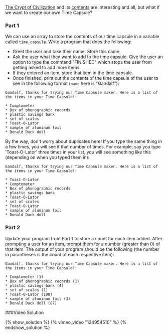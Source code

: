 [The Crypt of Civilization](http://en.wikipedia.org/wiki/Crypt_of_Civilization)
and its
[contents](http://www.oglethorpe.edu/about_us/crypt_of_civilization/inventory.asp)
are interesting and all, but what if we want to create our own Time Capsule?

### Part 1

We can use an array to store the contents of our time capsule in a variable
called `time_capsule`. Write a program that does the following:

* Greet the user and take their name. Store this name.
* Ask the user what they want to add to the time capsule. Give the user an option to type the command "FINISHED" which stops the user from getting asked to add more items.
* If they entered an item, store that item in the time capsule.
* Once finished, print out the contents of the time capsule of the user to see in the following format (`name` here is "Gandalf"):

```
Gandalf, thanks for trying our Time Capsule maker. Here is a list of the items in your Time Capsule!:

* Comptometer
* Box of phonographic records
* plastic savings bank
* set of scales
* Toast-O-Lator
* sample of aluminum foil
* Donald Duck doll
```
By the way, don't worry about duplicates here! If you type the same thing in a
few times, you will see it that number of times. For example, say you type
'Toast-O-Lator' three times in your list, you will see something like this
(depending on when you typed them in):

```
Gandalf, thanks for trying our Time Capsule maker. Here is a list of the items in your Time Capsule!:

* Toast-O-Lator
* Comptometer
* Box of phonographic records
* plastic savings bank
* Toast-O-Lator
* set of scales
* Toast-O-Lator
* sample of aluminum foil
* Donald Duck doll
```

### Part 2

Update your program from Part 1 to store a count for each item added. After
prompting a user for an item, prompt them for a number (greater than 0) of that
item. The output of your program should be the following (the number in
parantheses is the count of each respective item):

```
Gandalf, thanks for trying our Time Capsule maker. Here is a list of the items in your Time Capsule!:

* Comptometer (1)
* Box of phonographic records (1)
* plastic savings bank (4)
* set of scales (1)
* Toast-O-Lator (108)
* sample of aluminum foil (3)
* Donald Duck doll (87)
```

###Video Solution

{% show_solution %}
{% vimeo_video "124954510" %}
{% endshow_solution %}
